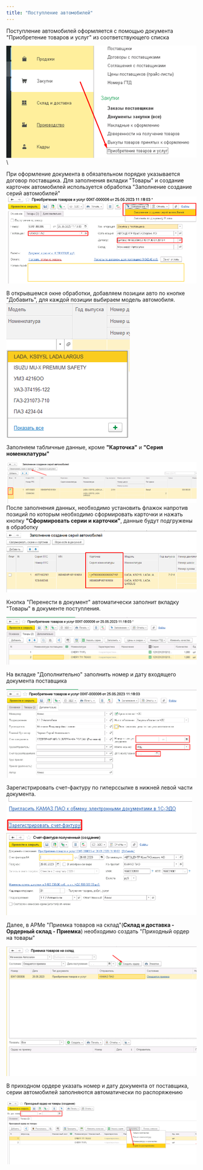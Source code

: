 ```yaml
---
title: "Поступление автомобилей"
---
```


Поступление автомобилей оформляется с помощью документа "Приобретение товаров и услуг" из соответствующего списка

![](ERP/_attach/Pasted%20image%2020230525152914.png)\

При оформление документа в обязательном порядке указывается договор поставщика. Для заполнения вкладки "Товары" и создание карточек автомобилей используется обработка "Заполнение создание серий автомобилей"
![](ERP/_attach/Pasted%20image%2020230525153553.png)

В открывшемся окне обработки, добавляем позиции авто по кнопке "Добавить", для каждой позиции выбираем модель автомобиля.
![](ERP/_attach/Pasted%20image%2020230328122601.png)

Заполняем табличные данные, кроме **"Карточка"** и **"Серия номенклатуры"**

![](ERP/_attach/Pasted%20image%2020230328122928.png)
После заполнения данных, необходимо установить флажок напротив позиций по которым необходимо сформировать карточки и нажать кнопку **"Сформировать серии и карточки"**, данные будут подгружены в обработку
![](ERP/_attach/Pasted%20image%2020230328123158.png)

Кнопка "Перенести в документ" автоматически заполнит вкладку "Товары" в документе поступления. 

![](ERP/_attach/Pasted%20image%2020230525155851.png)

На вкладке "Дополнительно" заполнить номер и дату входящего документа поставщика

![](ERP/_attach/Pasted%20image%2020230526102058.png)

Зарегистрировать счет-фактуру по гиперссылке в нижней левой части документа.
![](ERP/_attach/Pasted%20image%2020230526121822.png)
![](ERP/_attach/Pasted%20image%2020230526121915.png)

Далее, в АРМе "Приемка товаров на склад"(**Склад и доставка - Ордерный склад - Приемка**) необходимо создать "Приходный ордер на товары"

![](ERP/_attach/Pasted%20image%2020230526135200.png)

В приходном ордере указать номер и дату документа от поставщика, серии автомобилей заполняются автоматически по распоряжению

![](ERP/_attach/Pasted%20image%2020230526135423.png)

